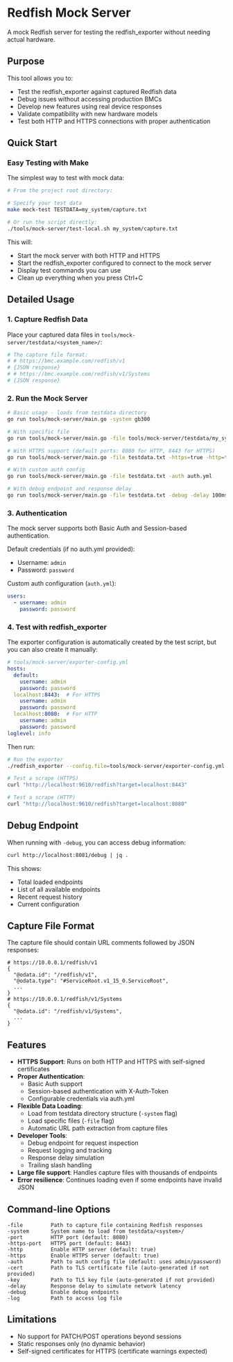 # Redfish Mock Server

A mock Redfish server for testing the redfish_exporter without needing actual hardware.

## Purpose

This tool allows you to:
- Test the redfish_exporter against captured Redfish data
- Debug issues without accessing production BMCs
- Develop new features using real device responses
- Validate compatibility with new hardware models
- Test both HTTP and HTTPS connections with proper authentication

## Quick Start

### Easy Testing with Make

The simplest way to test with mock data:

```bash
# From the project root directory:

# Specify your test data
make mock-test TESTDATA=my_system/capture.txt

# Or run the script directly:
./tools/mock-server/test-local.sh my_system/capture.txt
```

This will:
- Start the mock server with both HTTP and HTTPS
- Start the redfish_exporter configured to connect to the mock server
- Display test commands you can use
- Clean up everything when you press Ctrl+C

## Detailed Usage

### 1. Capture Redfish Data

Place your captured data files in `tools/mock-server/testdata/<system_name>/`:

```bash
# The capture file format:
# # https://bmc.example.com/redfish/v1
# {JSON response}
# # https://bmc.example.com/redfish/v1/Systems
# {JSON response}
```

### 2. Run the Mock Server

```bash
# Basic usage - loads from testdata directory
go run tools/mock-server/main.go -system gb300

# With specific file
go run tools/mock-server/main.go -file tools/mock-server/testdata/my_system/capture.txt

# With HTTPS support (default ports: 8080 for HTTP, 8443 for HTTPS)
go run tools/mock-server/main.go -file testdata.txt -https=true -http=true

# With custom auth config
go run tools/mock-server/main.go -file testdata.txt -auth auth.yml

# With debug endpoint and response delay
go run tools/mock-server/main.go -file testdata.txt -debug -delay 100ms
```

### 3. Authentication

The mock server supports both Basic Auth and Session-based authentication.

Default credentials (if no auth.yml provided):
- Username: `admin`
- Password: `password`

Custom auth configuration (`auth.yml`):
```yaml
users:
  - username: admin
    password: password
```

### 4. Test with redfish_exporter

The exporter configuration is automatically created by the test script, but you can also create it manually:

```yaml
# tools/mock-server/exporter-config.yml
hosts:
  default:
    username: admin
    password: password
  localhost:8443:  # For HTTPS
    username: admin
    password: password
  localhost:8080:  # For HTTP
    username: admin
    password: password
loglevel: info
```

Then run:
```bash
# Run the exporter
./redfish_exporter --config.file=tools/mock-server/exporter-config.yml

# Test a scrape (HTTPS)
curl "http://localhost:9610/redfish?target=localhost:8443"

# Test a scrape (HTTP)
curl "http://localhost:9610/redfish?target=localhost:8080"
```

## Debug Endpoint

When running with `-debug`, you can access debug information:

```bash
curl http://localhost:8081/debug | jq .
```

This shows:
- Total loaded endpoints
- List of all available endpoints
- Recent request history
- Current configuration

## Capture File Format

The capture file should contain URL comments followed by JSON responses:

```
# https://10.0.0.1/redfish/v1
{
  "@odata.id": "/redfish/v1",
  "@odata.type": "#ServiceRoot.v1_15_0.ServiceRoot",
  ...
}
# https://10.0.0.1/redfish/v1/Systems
{
  "@odata.id": "/redfish/v1/Systems",
  ...
}
```

## Features

- **HTTPS Support**: Runs on both HTTP and HTTPS with self-signed certificates
- **Proper Authentication**:
  - Basic Auth support
  - Session-based authentication with X-Auth-Token
  - Configurable credentials via auth.yml
- **Flexible Data Loading**:
  - Load from testdata directory structure (`-system` flag)
  - Load specific files (`-file` flag)
  - Automatic URL path extraction from capture files
- **Developer Tools**:
  - Debug endpoint for request inspection
  - Request logging and tracking
  - Response delay simulation
  - Trailing slash handling
- **Large file support**: Handles capture files with thousands of endpoints
- **Error resilience**: Continues loading even if some endpoints have invalid JSON

## Command-line Options

```
-file         Path to capture file containing Redfish responses
-system       System name to load from testdata/<system>/
-port         HTTP port (default: 8080)
-https-port   HTTPS port (default: 8443)
-http         Enable HTTP server (default: true)
-https        Enable HTTPS server (default: true)
-auth         Path to auth config file (default: uses admin/password)
-cert         Path to TLS certificate file (auto-generated if not provided)
-key          Path to TLS key file (auto-generated if not provided)
-delay        Response delay to simulate network latency
-debug        Enable debug endpoints
-log          Path to access log file
```

## Limitations

- No support for PATCH/POST operations beyond sessions
- Static responses only (no dynamic behavior)
- Self-signed certificates for HTTPS (certificate warnings expected)
